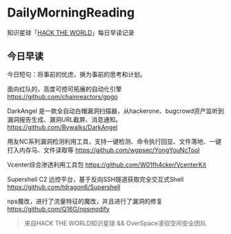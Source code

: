 # DailyMorningReading

知识星球「[HACK THE WORLD](https://public.zsxq.com/groups/225824414251.html)」每日早读记录

## 今日早读

今日短句：将事前的忧虑，换为事前的思考和计划。

面向红队的，高度可控可拓展的自动化引擎
https://github.com/chainreactors/gogo

DarkAngel 是一款全自动白帽漏洞扫描器，从hackerone、bugcrowd资产监听到漏洞报告生成、漏洞URL截屏、消息通知。
https://github.com/Bywalks/DarkAngel

用友NC系列漏洞检测利用工具，支持一键检测、命令执行回显、文件落地、一键打入内存马、文件读取等
https://github.com/wgpsec/YongYouNcTool

Vcenter综合渗透利用工具包
https://github.com/W01fh4cker/VcenterKit

Supershell C2 远控平台，基于反向SSH隧道获取完全交互式Shell
https://github.com/tdragon6/Supershell

nps魔改，进行了流量特征的魔改，并且进行了漏洞的修复
https://github.com/Q16G/npsmodify

> 来自HACK THE WORLD知识星球 && OverSpace凌驭空间安全团队
